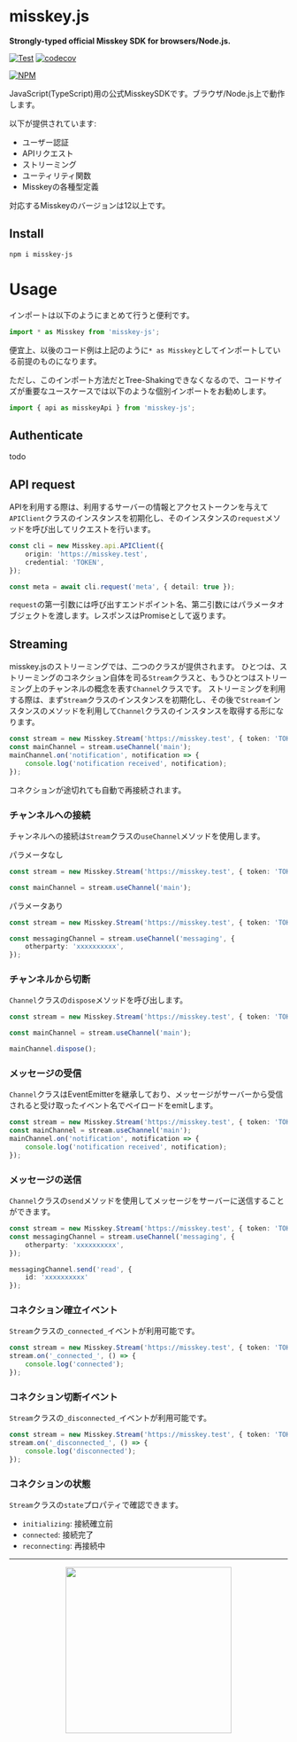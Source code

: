 # misskey.js
**Strongly-typed official Misskey SDK for browsers/Node.js.**

[![Test](https://github.com/misskey-dev/misskey.js/actions/workflows/test.yml/badge.svg)](https://github.com/misskey-dev/misskey.js/actions/workflows/test.yml)
[![codecov](https://codecov.io/gh/misskey-dev/misskey.js/branch/develop/graph/badge.svg?token=PbrTtk3nVD)](https://codecov.io/gh/misskey-dev/misskey.js)

[![NPM](https://nodei.co/npm/misskey-js.png?downloads=true&downloadRank=true&stars=true)](https://www.npmjs.com/package/misskey-js)

JavaScript(TypeScript)用の公式MisskeySDKです。ブラウザ/Node.js上で動作します。

以下が提供されています:
- ユーザー認証
- APIリクエスト
- ストリーミング
- ユーティリティ関数
- Misskeyの各種型定義

対応するMisskeyのバージョンは12以上です。

## Install
```
npm i misskey-js
```

# Usage
インポートは以下のようにまとめて行うと便利です。

``` ts
import * as Misskey from 'misskey-js';
```

便宜上、以後のコード例は上記のように`* as Misskey`としてインポートしている前提のものになります。

ただし、このインポート方法だとTree-Shakingできなくなるので、コードサイズが重要なユースケースでは以下のような個別インポートをお勧めします。

``` ts
import { api as misskeyApi } from 'misskey-js';
```

## Authenticate
todo

## API request
APIを利用する際は、利用するサーバーの情報とアクセストークンを与えて`APIClient`クラスのインスタンスを初期化し、そのインスタンスの`request`メソッドを呼び出してリクエストを行います。

``` ts
const cli = new Misskey.api.APIClient({
	origin: 'https://misskey.test',
	credential: 'TOKEN',
});

const meta = await cli.request('meta', { detail: true });
```

`request`の第一引数には呼び出すエンドポイント名、第二引数にはパラメータオブジェクトを渡します。レスポンスはPromiseとして返ります。

## Streaming
misskey.jsのストリーミングでは、二つのクラスが提供されます。
ひとつは、ストリーミングのコネクション自体を司る`Stream`クラスと、もうひとつはストリーミング上のチャンネルの概念を表す`Channel`クラスです。
ストリーミングを利用する際は、まず`Stream`クラスのインスタンスを初期化し、その後で`Stream`インスタンスのメソッドを利用して`Channel`クラスのインスタンスを取得する形になります。

``` ts
const stream = new Misskey.Stream('https://misskey.test', { token: 'TOKEN' });
const mainChannel = stream.useChannel('main');
mainChannel.on('notification', notification => {
	console.log('notification received', notification);
});
```

コネクションが途切れても自動で再接続されます。

### チャンネルへの接続
チャンネルへの接続は`Stream`クラスの`useChannel`メソッドを使用します。

パラメータなし
``` ts
const stream = new Misskey.Stream('https://misskey.test', { token: 'TOKEN' });

const mainChannel = stream.useChannel('main');
```

パラメータあり
``` ts
const stream = new Misskey.Stream('https://misskey.test', { token: 'TOKEN' });

const messagingChannel = stream.useChannel('messaging', {
	otherparty: 'xxxxxxxxxx',
});
```

### チャンネルから切断
`Channel`クラスの`dispose`メソッドを呼び出します。

``` ts
const stream = new Misskey.Stream('https://misskey.test', { token: 'TOKEN' });

const mainChannel = stream.useChannel('main');

mainChannel.dispose();
```

### メッセージの受信
`Channel`クラスはEventEmitterを継承しており、メッセージがサーバーから受信されると受け取ったイベント名でペイロードをemitします。

``` ts
const stream = new Misskey.Stream('https://misskey.test', { token: 'TOKEN' });
const mainChannel = stream.useChannel('main');
mainChannel.on('notification', notification => {
	console.log('notification received', notification);
});
```

### メッセージの送信
`Channel`クラスの`send`メソッドを使用してメッセージをサーバーに送信することができます。

``` ts
const stream = new Misskey.Stream('https://misskey.test', { token: 'TOKEN' });
const messagingChannel = stream.useChannel('messaging', {
	otherparty: 'xxxxxxxxxx',
});

messagingChannel.send('read', {
	id: 'xxxxxxxxxx'
});
```

### コネクション確立イベント
`Stream`クラスの`_connected_`イベントが利用可能です。

``` ts
const stream = new Misskey.Stream('https://misskey.test', { token: 'TOKEN' });
stream.on('_connected_', () => {
	console.log('connected');
});
```

### コネクション切断イベント
`Stream`クラスの`_disconnected_`イベントが利用可能です。

``` ts
const stream = new Misskey.Stream('https://misskey.test', { token: 'TOKEN' });
stream.on('_disconnected_', () => {
	console.log('disconnected');
});
```

### コネクションの状態
`Stream`クラスの`state`プロパティで確認できます。

- `initializing`: 接続確立前
- `connected`: 接続完了
- `reconnecting`: 再接続中

---

<div align="center">
	<a href="https://github.com/kokonect-link/cherrypick/blob/develop/CONTRIBUTING.md"><img src="https://raw.githubusercontent.com/misskey-dev/assets/main/i-want-you.png" width="300"></a>
</div>
